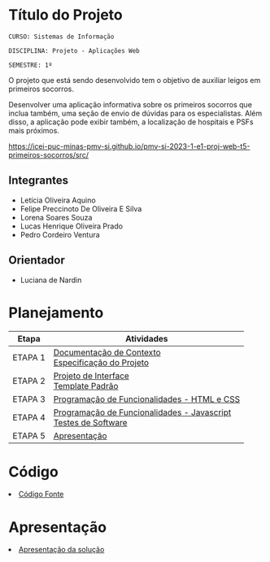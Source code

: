 # Título do Projeto

`CURSO: Sistemas de Informação`

`DISCIPLINA: Projeto - Aplicações Web`

`SEMESTRE: 1º`

O projeto que está sendo desenvolvido tem o objetivo de auxiliar leigos em primeiros socorros. 

Desenvolver uma aplicação informativa sobre os primeiros socorros que inclua também, uma seção de envio de dúvidas para os especialistas.
Além disso, a aplicação pode exibir também, a localização de hospitais e PSFs mais próximos.

https://icei-puc-minas-pmv-si.github.io/pmv-si-2023-1-e1-proj-web-t5-primeiros-socorros/src/

## Integrantes

* Letícia Oliveira Aquino
* Felipe Preccinoto De Oliveira E Silva
* Lorena Soares Souza
* Lucas Henrique Oliveira Prado 
* Pedro Cordeiro Ventura

## Orientador

* Luciana de Nardin

# Planejamento

| Etapa         | Atividades |
|  :----:   | ----------- |
| ETAPA 1         |[Documentação de Contexto](docs/context.md) <br> [Especificação do Projeto](docs/especification.md) |
| ETAPA 2         |[Projeto de Interface](docs/interface.md) <br> [Template Padrão](docs/template.md) |
| ETAPA 3         |[Programação de Funcionalidades - HTML e CSS](docs/development.md) |
| ETAPA 4        |[Programação de Funcionalidades - Javascript](docs/development.md) <br> [Testes de Software ](docs/tests.md) |
| ETAPA 5         | [Apresentação](presentation/README.md) |

# Código

<li><a href="src/README.md"> Código Fonte</a></li>

# Apresentação

<li><a href="presentation/README.md"> Apresentação da solução</a></li>
